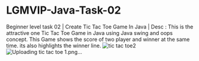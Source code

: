 # LGMVIP-Java-Task-02
Beginner level task 02 | Create Tic Tac Toe Game In Java | Desc : This is the attractive one Tic Tac Toe Game in Java using Java swing and oops concept. This Game shows the score of two player and winner at the same time. its also highlights the winner line.
![tic tac toe2](https://github.com/VIPULNARESHBHOIR/LGMVIP-Java-Task-02/assets/105812315/ea6c6c8c-77aa-4c62-a24b-0327e7aad0bb)
![Uploading tic tac toe 1.png…]()
